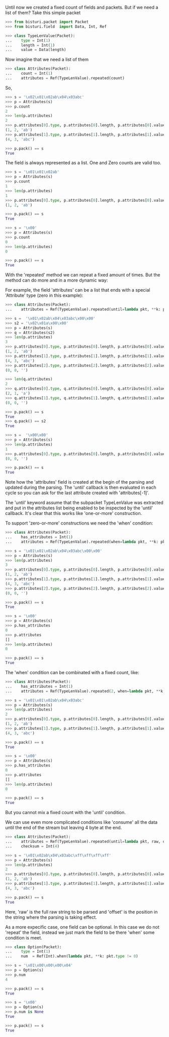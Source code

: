 Until now we created a fixed count of fields and packets. But if we need a list of them?
Take this simple packet

```python
>>> from bisturi.packet import Packet
>>> from bisturi.field  import Data, Int, Ref

>>> class TypeLenValue(Packet):
...    type = Int(1)
...    length = Int(1)
...    value = Data(length)

```

Now imagine that we need a list of them

```python
>>> class Attributes(Packet):
...    count = Int(1)
...    attributes = Ref(TypeLenValue).repeated(count)

```

So,

```python
>>> s = '\x02\x01\x02ab\x04\x03abc'
>>> p = Attributes(s)
>>> p.count
2
>>> len(p.attributes)
2
>>> p.attributes[0].type, p.attributes[0].length, p.attributes[0].value
(1, 2, 'ab')
>>> p.attributes[1].type, p.attributes[1].length, p.attributes[1].value
(4, 3, 'abc')

>>> p.pack() == s
True

```

The field is always represented as a list. One and Zero counts are valid too.

```python 
>>> s = '\x01\x01\x02ab'
>>> p = Attributes(s)
>>> p.count
1
>>> len(p.attributes)
1
>>> p.attributes[0].type, p.attributes[0].length, p.attributes[0].value
(1, 2, 'ab')

>>> p.pack() == s
True

>>> s = '\x00'
>>> p = Attributes(s)
>>> p.count
0
>>> len(p.attributes)
0

>>> p.pack() == s
True

```

With the 'repeated' method we can repeat a fixed amount of times.
But the method can do more and in a more dynamic way:

For example, the field 'attributes' can be a list that ends with a special
'Attribute' type (zero in this example):

```python
>>> class Attributes(Packet):
...    attributes = Ref(TypeLenValue).repeated(until=lambda pkt, **k: pkt.attributes[-1].type == 0)

>>> s =  '\x01\x02ab\x04\x03abc\x00\x00'
>>> s2 = '\x02\x01a\x00\x00'
>>> p = Attributes(s)
>>> q = Attributes(s2)
>>> len(p.attributes)
3
>>> p.attributes[0].type, p.attributes[0].length, p.attributes[0].value
(1, 2, 'ab')
>>> p.attributes[1].type, p.attributes[1].length, p.attributes[1].value
(4, 3, 'abc')
>>> p.attributes[2].type, p.attributes[2].length, p.attributes[2].value
(0, 0, '')

>>> len(q.attributes)
2
>>> q.attributes[0].type, q.attributes[0].length, q.attributes[0].value
(2, 1, 'a')
>>> q.attributes[1].type, q.attributes[1].length, q.attributes[1].value
(0, 0, '')

>>> p.pack() == s
True
>>> q.pack() == s2
True

>>> s =  '\x00\x00'
>>> p = Attributes(s)
>>> len(p.attributes)
1
>>> p.attributes[0].type, p.attributes[0].length, p.attributes[0].value
(0, 0, '')

>>> p.pack() == s
True

```

Note how the 'attributes' field is created at the begin of the parsing and 
updated during the parsing. The 'until' callback is then evaluated in each cycle
so you can ask for the last attribute created with 'attributes[-1]'.

The 'until' keyword assume that the subpacket TypeLenValue was extracted and put in
the attributes list being enabled to be inspected by the 'until' callback.
It's clear that this works like 'one-or-more' construction.

To support 'zero-or-more' constructions we need the 'when' condition:

```python
>>> class Attributes(Packet):
...    has_attributes = Int(1)
...    attributes = Ref(TypeLenValue).repeated(when=lambda pkt, **k: pkt.has_attributes, until=lambda pkt, **k: pkt.attributes[-1].type == 0)

>>> s = '\x01\x01\x02ab\x04\x03abc\x00\x00'
>>> p = Attributes(s)
>>> len(p.attributes)
3
>>> p.attributes[0].type, p.attributes[0].length, p.attributes[0].value
(1, 2, 'ab')
>>> p.attributes[1].type, p.attributes[1].length, p.attributes[1].value
(4, 3, 'abc')
>>> p.attributes[2].type, p.attributes[2].length, p.attributes[2].value
(0, 0, '')

>>> p.pack() == s
True

>>> s = '\x00'
>>> p = Attributes(s)
>>> p.has_attributes
0
>>> p.attributes
[]
>>> len(p.attributes)
0

>>> p.pack() == s
True

```

The 'when' condition can be combinated with a fixed count, like:

```python
>>> class Attributes(Packet):
...    has_attributes = Int(1)
...    attributes = Ref(TypeLenValue).repeated(2, when=lambda pkt, **k: pkt.has_attributes)

>>> s = '\x01\x01\x02ab\x04\x03abc'
>>> p = Attributes(s)
>>> len(p.attributes)
2
>>> p.attributes[0].type, p.attributes[0].length, p.attributes[0].value
(1, 2, 'ab')
>>> p.attributes[1].type, p.attributes[1].length, p.attributes[1].value
(4, 3, 'abc')

>>> p.pack() == s
True

>>> s = '\x00'
>>> p = Attributes(s)
>>> p.has_attributes
0
>>> p.attributes
[]
>>> len(p.attributes)
0

>>> p.pack() == s
True

```

But you cannot mix a fixed count with the 'until' condition.


We can use even more complicated conditions like 'consume' all the data until the end
of the stream but leaving 4 byte at the end.

```python
>>> class Attributes(Packet):
...    attributes = Ref(TypeLenValue).repeated(until=lambda pkt, raw, offset, **k: offset >= (len(raw) - 4))
...    checksum = Int(4)

>>> s = '\x01\x02ab\x04\x03abc\xff\xff\xff\xff'
>>> p = Attributes(s)
>>> len(p.attributes)
2
>>> p.attributes[0].type, p.attributes[0].length, p.attributes[0].value
(1, 2, 'ab')
>>> p.attributes[1].type, p.attributes[1].length, p.attributes[1].value
(4, 3, 'abc')

>>> p.pack() == s
True

```

Here, 'raw' is the full raw string to be parsed and 'offset' is the position in the string
where the parsing is taking effect.

As a more expecific case, one field can be optional. In this case we do not 'repeat'
the field, instead we just mark the field to be there 'when' some condition is meet.


```python
>>> class Option(Packet):
...    type = Int(1)
...    num  = Ref(Int).when(lambda pkt, **k: pkt.type != 0)

>>> s = '\x01\x00\x00\x00\x04'
>>> p = Option(s)
>>> p.num
4

>>> p.pack() == s
True

>>> s = '\x00'
>>> p = Option(s)
>>> p.num is None
True

>>> p.pack() == s
True

```
